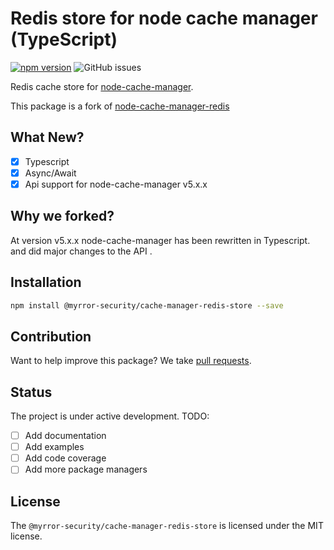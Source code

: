 # Redis store for node cache manager (TypeScript)
[![npm version](https://badge.fury.io/js/@myrror-security%2Fcache-manager-redis-store.svg)](https://badge.fury.io/js/cache-manager-redis-store)
![GitHub issues](https://img.shields.io/github/issues/blindspot-security/node-cache-manager-redis-store)

Redis cache store for [node-cache-manager](https://github.com/node-cache-manager/node-cache-manager).

This package is a fork of [node-cache-manager-redis](https://github.com/dabroek/node-cache-manager-redis-store)

## What New?
* [x] Typescript
* [x] Async/Await
* [x] Api support for node-cache-manager v5.x.x

## Why we forked?
At version v5.x.x node-cache-manager has been rewritten in Typescript. and did major changes to the API .



Installation
------------
```sh
npm install @myrror-security/cache-manager-redis-store --save
```

Contribution
------------

Want to help improve this package? We take [pull requests](https://github.com/blindspot-security/node-cache-manager-redis-store/pulls).

## Status
The project is under active development.
TODO:
* [ ] Add documentation
* [ ] Add examples
* [ ] Add code coverage
* [ ] Add more package managers

License
-------

The `@myrror-security/cache-manager-redis-store` is licensed under the MIT license.
